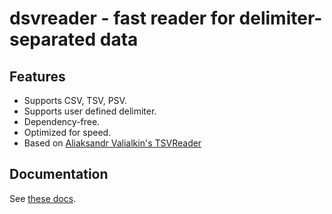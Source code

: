# dsvreader - fast reader for delimiter-separated data

## Features

* Supports CSV, TSV, PSV.
* Supports user defined delimiter.
* Dependency-free.
* Optimized for speed.
* Based on [Aliaksandr Valialkin's TSVReader](https://github.com/valyala/tsvreader)

## Documentation

See [these docs](https://godoc.org/github.com/cristalhq/dsvreader).
